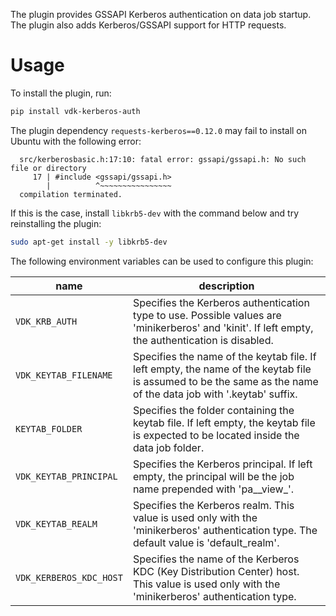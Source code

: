 The plugin provides GSSAPI Kerberos authentication on data job startup. The plugin also adds Kerberos/GSSAPI support for HTTP requests.

# Usage

To install the plugin, run:

```bash
pip install vdk-kerberos-auth
```

The plugin dependency `requests-kerberos==0.12.0` may fail to install on Ubuntu with the following error:

```
  src/kerberosbasic.h:17:10: fatal error: gssapi/gssapi.h: No such file or directory
     17 | #include <gssapi/gssapi.h>
        |          ^~~~~~~~~~~~~~~~~
  compilation terminated.
```

If this is the case, install `libkrb5-dev` with the command below and try reinstalling the plugin:
```bash
sudo apt-get install -y libkrb5-dev
```

The following environment variables can be used to configure this plugin:

| name                    | description                                                                                                                                                    |
|-------------------------|----------------------------------------------------------------------------------------------------------------------------------------------------------------|
| `VDK_KRB_AUTH`          | Specifies the Kerberos authentication type to use. Possible values are 'minikerberos' and 'kinit'. If left empty, the authentication is disabled.              |
| `VDK_KEYTAB_FILENAME`   | Specifies the name of the keytab file. If left empty, the name of the keytab file is assumed to be the same as the name of the data job with '.keytab' suffix. |
| `KEYTAB_FOLDER`         | Specifies the folder containing the keytab file. If left empty, the keytab file is expected to be located inside the data job folder.                          |
| `VDK_KEYTAB_PRINCIPAL`  | Specifies the Kerberos principal. If left empty, the principal will be the job name prepended with 'pa__view_'.                                                |
| `VDK_KEYTAB_REALM`      | Specifies the Kerberos realm. This value is used only with the 'minikerberos' authentication type. The default value is 'default_realm'.                       |
| `VDK_KERBEROS_KDC_HOST` | Specifies the name of the Kerberos KDC (Key Distribution Center) host. This value is used only with the 'minikerberos' authentication type.                    |
